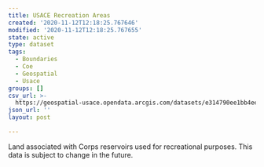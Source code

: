 ```yaml
---
title: USACE Recreation Areas
created: '2020-11-12T12:18:25.767646'
modified: '2020-11-12T12:18:25.767655'
state: active
type: dataset
tags:
  - Boundaries
  - Coe
  - Geospatial
  - Usace
groups: []
csv_url: >-
  https://geospatial-usace.opendata.arcgis.com/datasets/e314790ee1bb4eec982f0b669accb6fc_0.csv
json_url: ''
layout: post

---
```

Land associated with Corps reservoirs used for recreational purposes. This data is subject to change in the future.
